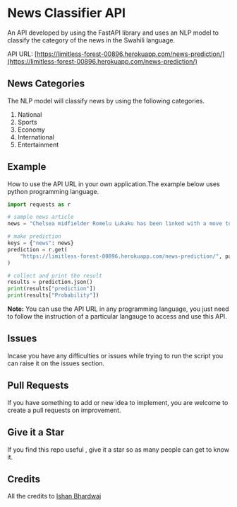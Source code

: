 # News Classifier API

An API developed by using the FastAPI library and uses an NLP model to classify the category of the news in the Swahili language.

API URL: [https://limitless-forest-00896.herokuapp.com/news-prediction/](https://limitless-forest-00896.herokuapp.com/news-prediction/)

## News Categories

The NLP model will classify news by using the following categories.

1. National
2. Sports
3. Economy
4. International
5. Entertainment


## Example 
How to use the API URL in your own application.The example below uses python programming language.

```python
import requests as r

# sample news article
news = "Chelsea midfielder Romelu Lukaku has been linked with a move to former club Inter Milan but the 28-year-old Belgian is set to move to Stamford Bridge. (Mirror)"

# make prediction
keys = {"news": news}
prediction = r.get(
    "https://limitless-forest-00896.herokuapp.com/news-prediction/", params=keys
)

# collect and print the result
results = prediction.json()
print(results["prediction"])
print(results["Probability"])
````

**Note:** You can use the API URL in any programming language, you just need to follow the instruction of a particular langauge to access and use this API.


## Issues 

Incase you have any difficulties or issues while trying to run the script
you can raise it on the issues section. 

## Pull Requests

If you have something to add or new idea to implement, you are welcome to create a pull requests on improvement.

## Give it a Star

If you find this repo useful , give it a star so as many people can get to know it.

## Credits

All the credits to [Ishan Bhardwaj ](https://linkedin.com/in/ishanbh)
